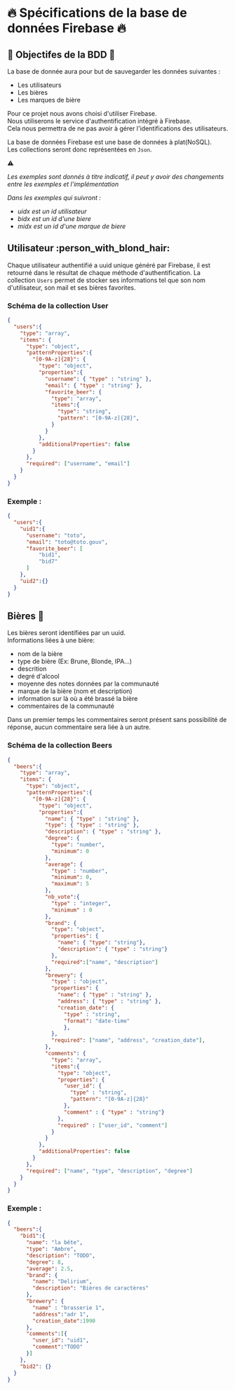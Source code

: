 # :fire: Spécifications de la base de données Firebase :fire:

## :bow_and_arrow:  Objectifes de la BDD :bow_and_arrow:

La base de donnée aura pour but de sauvegarder les données suivantes :
* Les utilisateurs
* Les bières
* Les marques de bière

Pour ce projet nous avons choisi d'utiliser Firebase.  
Nous utiliserons le service d'authentification intégré à Firebase.  
Cela nous permettra de ne pas avoir à gérer l'identifications des utilisateurs.

La base de données Firebase est une base de données à plat(NoSQL).  
Les collections seront donc représentées en `Json`.

:warning:

_Les exemples sont donnés à titre indicatif,
il peut y avoir des changements entre les exemples et l'implémentation_

_Dans les exemples qui suivront :_
* _uidx est un id utilisateur_
* _bidx est un id d'une biere_
* _midx est un id d'une marque de biere_

## Utilisateur :person_with_blond_hair:

Chaque utilisateur authentifié a uuid unique généré par Firebase, il est retourné dans le résultat de chaque méthode d'authentification.
La collection `Users` permet de stocker ses informations tel que son nom d'utilisateur, son mail et ses bières favorites.

### Schéma de la collection **User**

```json
{
  "users":{
    "type": "array",
    "items": {
      "type": "object",
      "patternProperties":{
        "[0-9A-z]{28}": {
          "type": "object",
          "properties":{
            "username": { "type" : "string" },
            "email": { "type" : "string" },
            "favorite_beer": {
              "type": "array",
              "items":{
                "type": "string",
                "pattern": "[0-9A-z]{28}",
              }
            }
          },
          "additionalProperties": false
        }
      },
      "required": ["username", "email"]
    }
  }
}
```

### Exemple :

```json
{
  "users":{
    "uid1":{
      "username": "toto", 
      "email": "toto@toto.gouv", 
      "favorite_beer": [
          "bid1",
          "bid7"
      ]
    },
    "uid2":{}
  }
}
```

## Bières :beer:

Les bières seront identifiées par un uuid.  
Informations liées à une bière:
  * nom de la bière
  * type de bière (Ex: Brune, Blonde, IPA...)
  * descrition
  * degré d'alcool
  * moyenne des notes données par la communauté
  * marque de la bière (nom et description)
  * information sur là où a été brassé la bière
  * commentaires de la communauté

Dans un premier temps les commentaires seront présent sans possibilité de réponse, aucun commentaire sera liée à un autre. 

### Schéma de la collection **Beers**

```json
{
  "beers":{
    "type": "array",
    "items": {
      "type": "object",
      "patternProperties":{
        "[0-9A-z]{28}": {
          "type": "object",
          "properties":{
            "name": { "type" : "string" },
            "type": { "type" : "string" },
            "description": { "type" : "string" },
            "degree": {
              "type": "number",
              "minimum": 0
            },
            "average": { 
              "type" : "number",
              "minimum": 0,
              "maximum": 5
            },
            "nb_vote":{
              "type" : "integer",
              "minimum" : 0
            },
            "brand": { 
              "type": "object",
              "properties": {
                "name": { "type": "string"},
                "description": { "type" : "string"}
              },
              "required":["name", "description"]
            },
            "brewery": {
              "type" : "object",
              "properties": {
                "name": { "type" : "string" },
                "address": { "type" : "string" },
                "creation_date": { 
                  "type" : "string",
                  "format": "date-time" 
                  }, 
              },
              "required": ["name", "address", "creation_date"],
            },
            "comments": {
              "type": "array",
              "items":{
                "type": "object",
                "properties": {
                  "user_id": {
                    "type" : "string",
                    "pattern": "[0-9A-z]{28}"
                  },
                  "comment" : { "type" : "string"}
                },
                "required" : ["user_id", "comment"]
              }
            }
          },
          "additionalProperties": false
        }
      },
      "required": ["name", "type", "description", "degree"]
    }
  }
}
```

### Exemple :

```json
{
  "beers":{
    "bid1":{
      "name": "la bête",
      "type": "Ambre",
      "description": "TODO",
      "degree": 8,
      "average": 2.5,
      "brand": {
        "name": "Delirium",
        "description": "Bières de caractères" 
      },
      "brewery": {
        "name" : "brasserie 1",
        "address":"adr 1",
        "creation_date":1990
      },
      "comments":[{
        "user_id": "uid1",
        "comment":"TODO"
      }]
    },
    "bid2": {}
  }
}
```